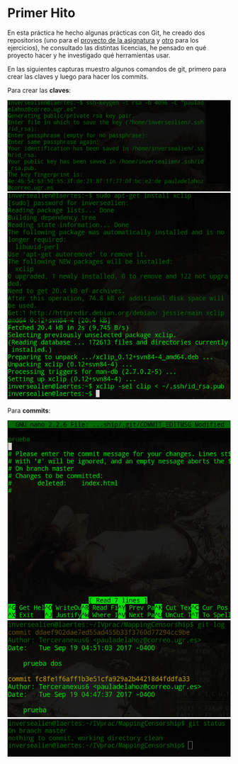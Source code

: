 #  Primer Hito

En esta práctica he hecho algunas prácticas con Git, he creado dos repositorios (uno para el [proyecto de la asignatura](https://github.com/terceranexus6/MappingInternetCensorship) y [otro](https://github.com/terceranexus6/EjerciciosIV) para los ejercicios), he consultado las distintas licencias, he pensado en qué proyecto hacer y he investigado qué herramientas usar. 

En las siguientes capturas muestro algunos comandos de git, primero para crear las claves y luego para hacer los commits.

Para crear las **claves**:

![](https://github.com/terceranexus6/EjerciciosIV/blob/master/practica0ejercicios/images/creando_claves.png)
![](https://github.com/terceranexus6/EjerciciosIV/blob/master/practica0ejercicios/images/creando_claves2.png)

Para **commits**:

![](https://github.com/terceranexus6/EjerciciosIV/blob/master/practica0ejercicios/images/git_commit.png)
![](https://github.com/terceranexus6/EjerciciosIV/blob/master/practica0ejercicios/images/probando_git.png)
![](https://github.com/terceranexus6/EjerciciosIV/blob/master/practica0ejercicios/images/probando_git2.png)

